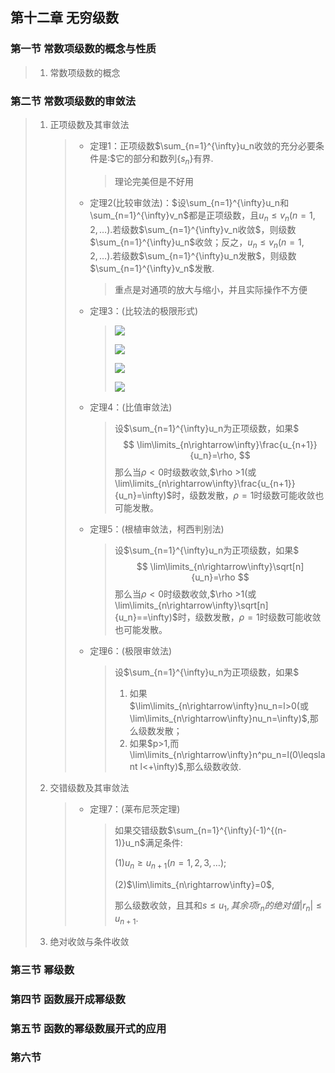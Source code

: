 ## 第十二章 无穷级数

### 第一节 常数项级数的概念与性质

> 1. 常数项级数的概念

### 第二节 常数项级数的审敛法

> 1. 正项级数及其审敛法
>
>    > * 定理1：正项级数$\sum_{n=1}^{\infty}u_n收敛的充分必要条件是:$它的部分和数列$\{s_n\}$有界.
>    >
>    >   > 理论完美但是不好用
>    >
>    > * 定理2(比较审敛法)：$设\sum_{n=1}^{\infty}u_n和\sum_{n=1}^{\infty}v_n$都是正项级数，且$u_n\leqslant v_n(n=1,2,…).$若级数$\sum_{n=1}^{\infty}v_n收敛$，则级数$\sum_{n=1}^{\infty}u_n$收敛；反之，$u_n\leqslant v_n(n=1,2,…).$若级数$\sum_{n=1}^{\infty}u_n发散$，则级数$\sum_{n=1}^{\infty}v_n$发散.
>    >
>    >   > 重点是对通项的放大与缩小，并且实际操作不方便
>    >
>    > * 定理3：(比较法的极限形式)
>    >
>    >   > ![](https://cdn.jsdelivr.net/gh/lvcong-sys/note_book@master/16524299270201652429926240.png)
>    >   >
>    >   > ![](https://cdn.jsdelivr.net/gh/lvcong-sys/note_book@master/16524300789091652430078785.png)
>    >   >
>    >   > ![](https://cdn.jsdelivr.net/gh/lvcong-sys/note_book@master/16524310279091652431027368.png)
>    >   >
>    >   > ![](https://cdn.jsdelivr.net/gh/lvcong-sys/note_book@master/16524312519091652431251484.png)
>    >
>    > * 定理4：(比值审敛法)
>    >
>    >   > 设$\sum_{n=1}^{\infty}u_n为正项级数，如果$
>    >   > $$
>    >   > \lim\limits_{n\rightarrow\infty}\frac{u_{n+1}}{u_n}=\rho,
>    >   > $$
>    >   > 那么当$\rho<0$时级数收敛,$\rho >1(或\lim\limits_{n\rightarrow\infty}\frac{u_{n+1}}{u_n}=\infty)$时，级数发散，$\rho=1$时级数可能收敛也可能发散。
>    >
>    > * 定理5：(根植审敛法，柯西判别法)
>    >
>    >   > 设$\sum_{n=1}^{\infty}u_n为正项级数，如果$
>    >   > $$
>    >   > \lim\limits_{n\rightarrow\infty}\sqrt[n]{u_n}=\rho
>    >   > $$
>    >   > 那么当$\rho<0$时级数收敛,$\rho >1(或\lim\limits_{n\rightarrow\infty}\sqrt[n]{u_n}==\infty)$时，级数发散，$\rho=1$时级数可能收敛也可能发散。
>    >
>    > * 定理6：(极限审敛法)
>    >
>    >   > 设$\sum_{n=1}^{\infty}u_n为正项级数，如果$
>    >   >
>    >   > 1. 如果$\lim\limits_{n\rightarrow\infty}nu_n=l>0(或\lim\limits_{n\rightarrow\infty}nu_n=\infty)$,那么级数发散；
>    >   > 2. 如果$p>1,而\lim\limits_{n\rightarrow\infty}n^pu_n=l(0\leqslant l<+\infty)$,那么级数收敛.
>
> 2. 交错级数及其审敛法
>
>    > * 定理7：(莱布尼茨定理)
>    >
>    >   > 如果交错级数$\sum_{n=1}^{\infty}(-1)^{(n-1)}u_n$满足条件:
>    >   >
>    >   > (1)$u_n\geqslant u_{n+1}(n=1,2,3,…)$;
>    >   >
>    >   > (2)$\lim\limits_{n\rightarrow\infty}=0$,
>    >   >
>    >   > 那么级数收敛，且其和$s\leqslant u_1,其余项r_n的绝对值|r_n|\leqslant u_{n+1}$.
>
> 3. 绝对收敛与条件收敛

### 第三节 幂级数

### 第四节 函数展开成幂级数

### 第五节 函数的幂级数展开式的应用

### 第六节

 